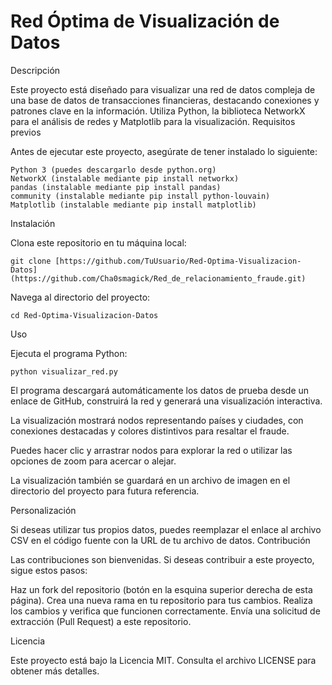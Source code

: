 # Red Óptima de Visualización de Datos

Descripción

Este proyecto está diseñado para visualizar una red de datos compleja de una base de datos de transacciones financieras, destacando conexiones y patrones clave en la información. Utiliza Python, la biblioteca NetworkX para el análisis de redes y Matplotlib para la visualización.
Requisitos previos

Antes de ejecutar este proyecto, asegúrate de tener instalado lo siguiente:

    Python 3 (puedes descargarlo desde python.org)
    NetworkX (instalable mediante pip install networkx)
    pandas (instalable mediante pip install pandas)
    community (instalable mediante pip install python-louvain)
    Matplotlib (instalable mediante pip install matplotlib)

Instalación

  Clona este repositorio en tu máquina local:

    git clone [https://github.com/TuUsuario/Red-Optima-Visualizacion-Datos](https://github.com/Cha0smagick/Red_de_relacionamiento_fraude.git)

  Navega al directorio del proyecto:

    cd Red-Optima-Visualizacion-Datos

Uso

Ejecuta el programa Python:

    python visualizar_red.py

  El programa descargará automáticamente los datos de prueba desde un enlace de GitHub, construirá la red y generará una visualización interactiva.

  La visualización mostrará nodos representando países y ciudades, con conexiones destacadas y colores distintivos para resaltar el fraude.

  Puedes hacer clic y arrastrar nodos para explorar la red o utilizar las opciones de zoom para acercar o alejar.

  La visualización también se guardará en un archivo de imagen en el directorio del proyecto para futura referencia.

Personalización

Si deseas utilizar tus propios datos, puedes reemplazar el enlace al archivo CSV en el código fuente con la URL de tu archivo de datos.
Contribución

Las contribuciones son bienvenidas. Si deseas contribuir a este proyecto, sigue estos pasos:

  Haz un fork del repositorio (botón en la esquina superior derecha de esta página).
  Crea una nueva rama en tu repositorio para tus cambios.
  Realiza los cambios y verifica que funcionen correctamente.
  Envía una solicitud de extracción (Pull Request) a este repositorio.

Licencia

Este proyecto está bajo la Licencia MIT. Consulta el archivo LICENSE para obtener más detalles.
